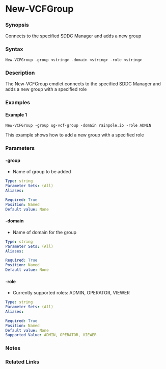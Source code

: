 # New-VCFGroup

### Synopsis
Connects to the specified SDDC Manager and adds a new group

### Syntax
```
New-VCFGroup -group <string> -domain <string> -role <string>
```

### Description
The New-VCFGroup cmdlet connects to the specified SDDC Manager and adds a new group with a specified role

### Examples
#### Example 1
```
New-VCFGroup -group ug-vcf-group -domain rainpole.io -role ADMIN
```
This example shows how to add a new group with a specified role

### Parameters

#### -group
- Name of group to be added

```yaml
Type: string
Parameter Sets: (All)
Aliases:

Required: True
Position: Named
Default value: None
```

#### -domain
- Name of domain for the group

```yaml
Type: string
Parameter Sets: (All)
Aliases:

Required: True
Position: Named
Default value: None
```

#### -role
- Currently supported roles: ADMIN, OPERATOR, VIEWER

```yaml
Type: string
Parameter Sets: (All)
Aliases:

Required: True
Position: Named
Default value: None
Supported Value: ADMIN, OPERATOR, VIEWER
```

### Notes

### Related Links
